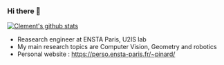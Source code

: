 ### Hi there 👋

[![Clement's github stats](https://github-readme-stats.vercel.app/api?username=clementpinard)](https://github.com/anuraghazra/github-readme-stats)

 - Reasearch engineer at ENSTA Paris, U2IS lab
 - My main research topics are Computer Vision, Geometry and robotics
 - Personal website : https://perso.ensta-paris.fr/~pinard/

<!--
**ClementPinard/clementpinard** is a ✨ _special_ ✨ repository because its `README.md` (this file) appears on your GitHub profile.

Here are some ideas to get you started:

- 🔭 I’m currently working on ...
- 🌱 I’m currently learning ...
- 👯 I’m looking to collaborate on ...
- 🤔 I’m looking for help with ...
- 💬 Ask me about ...
- 📫 How to reach me: ...
- 😄 Pronouns: ...
- ⚡ Fun fact: ...
-->
